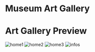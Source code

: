 # Museum Art Gallery
# Art Gallery Preview
![home1](https://github.com/Cyrinemess/Museum-Art-Gallery/assets/102186127/73a9672c-f1ae-4c7d-b901-328433f2c3a8)
![home2](https://github.com/Cyrinemess/Museum-Art-Gallery/assets/102186127/dc4d8bc7-30e8-424c-b518-21ecadb282f0)
![home3](https://github.com/Cyrinemess/Museum-Art-Gallery/assets/102186127/9bfd5b5d-f2d1-4a78-8922-3916cb4da996)
![infos](https://github.com/Cyrinemess/Museum-Art-Gallery/assets/102186127/223ed7b1-4c14-40ee-8133-044813c8c8b0)
